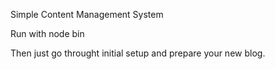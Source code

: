 Simple Content Management System

Run with node bin

Then just go throught initial setup and prepare your new blog.
